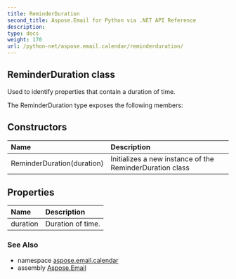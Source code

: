 ```yaml
---
title: ReminderDuration
second_title: Aspose.Email for Python via .NET API Reference
description: 
type: docs
weight: 170
url: /python-net/aspose.email.calendar/reminderduration/
---
```


## ReminderDuration class

Used to identify properties that contain a duration of time.

The ReminderDuration type exposes the following members:
## Constructors
| Name | Description |
| :- | :- |
|ReminderDuration(duration)|Initializes a new instance of the ReminderDuration class|
## Properties
| Name | Description |
| :- | :- |
|duration|Duration of time.|

### See Also

* namespace [aspose.email.calendar](/email/python-net/aspose.email.calendar/)
* assembly [Aspose.Email](/email/python-net/)

